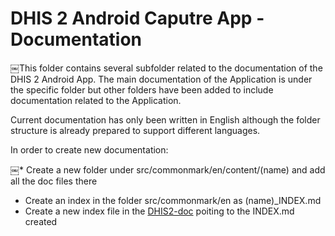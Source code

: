 # DHIS 2 Android Caputre App - Documentation

￼This folder contains several subfolder related to the documentation of the DHIS 2 Android App. The main documentation of the Application is under the specific folder but other folders have been added to include documentation related to the Application.

Current documentation has only been written in English although the folder structure is already prepared to support different languages.

In order to create new documentation:

￼* Create a new folder under src/commonmark/en/content/(name) and add all the doc files there
* Create an index in the folder src/commonmark/en as (name)\_INDEX.md
* Create a new index file in the [DHIS2-doc](https://github.com/dhis2/dhis2-docs/tree/master/src/commonmark/en) poiting to the INDEX.md created
